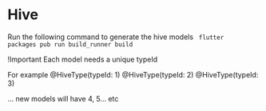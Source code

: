 # Hive

Run the following command to generate the hive models
<code>
flutter packages pub run build_runner build
</code>


!Important
Each model needs a unique typeId

For example
@HiveType(typeId: 1)
@HiveType(typeId: 2)
@HiveType(typeId: 3)

... new models will have 4, 5... etc